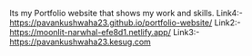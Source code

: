 Its my Portfolio website that shows my work and skills.
Link4:-
https://pavankushwaha23.github.io/portfolio-website/
Link2:-
https://moonlit-narwhal-efe8d1.netlify.app/
Link3:-
https://pavankushwaha23.kesug.com
